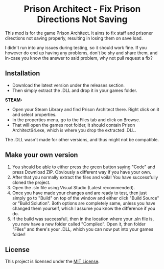 <h1 align="center">
  Prison Architect - Fix Prison Directions Not Saving
</h1>

This mod is for the game Prison Architect. It aims to fix staff and prisoner directions not saving properly, resulting in losing them on save load.

I didn't run into any issues during testing, so it should work fine. If you however do end up having any problems, don't be shy and share them, and in-case you know the answer to said problem, why not pull request a fix?

## Installation

- Download the latest version under the releases section.
- Then simply extract the .DLL and drop it in your games folder.

**STEAM:**
  - Open your Steam Library and find Prison Architect there. Right click on it and select properties.
  - In the properties menu, go to the Files tab and click on Browse.
  - That will open the games root folder, it should contain Prison Architect64.exe, which is where you drop the extracted .DLL.

The .DLL wasn't made for other versions, and thus might not be compatible.

## Make your own version

1. You should be able to either press the green button saying "Code" and press Download ZIP. Obviously a different way if you have your own.
2. After that you normally extract the files and voilà! You have successfully cloned the project.
3. Open the .sln file using Visual Studio (Latest recommended).
4. Once you have made your changes and are ready to test, then just simply go to "Build" on top of the window and either click "Build Source" or "Build Solution". Both options are completely same, unless you have changed them yourself, which I assume you know the difference if you do.
5. If the build was successfull, then in the location where your .sln file is, you now have a new folder called "Compiled". Open it, then folder "Files" and there's your .DLL, which you can now put into your games folder!

## License

This project is licensed under the [MIT License](https://choosealicense.com/licenses/mit/).
